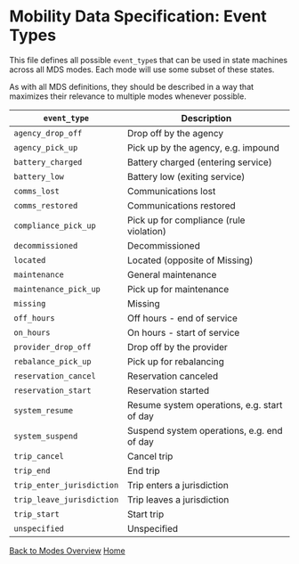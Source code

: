 # Mobility Data Specification: **Event Types**

This file defines all possible `event_type`s that can be used in state machines across all MDS modes. Each mode will use some subset of these states.

As with all MDS definitions, they should be described in a way that maximizes their relevance to multiple modes whenever possible.

| `event_type`          | Description |
|---------------------- | ------------|
| `agency_drop_off`     | Drop off by the agency |
| `agency_pick_up`      | Pick up by the agency, e.g. impound |
| `battery_charged`     | Battery charged (entering service) |
| `battery_low`         | Battery low (exiting service) |
| `comms_lost`          | Communications lost |
| `comms_restored`      | Communications restored |
| `compliance_pick_up`  | Pick up for compliance (rule violation) |
| `decommissioned`      | Decommissioned |
| `located`             | Located (opposite of Missing) |
| `maintenance`         | General maintenance |
| `maintenance_pick_up` | Pick up for maintenance |
| `missing`             | Missing |
| `off_hours`           | Off hours - end of service |
| `on_hours`            | On hours - start of service |
| `provider_drop_off`   | Drop off by the provider |
| `rebalance_pick_up`   | Pick up for rebalancing |
| `reservation_cancel`  | Reservation canceled |
| `reservation_start`   | Reservation started |
| `system_resume`       | Resume system operations, e.g. start of day |
| `system_suspend`      | Suspend system operations, e.g. end of day |
| `trip_cancel`         | Cancel trip |
| `trip_end`            | End trip |
| `trip_enter_jurisdiction` | Trip enters a jurisdiction |
| `trip_leave_jurisdiction` | Trip leaves a jurisdiction |
| `trip_start`          | Start trip |
| `unspecified`         | Unspecified |

[Back to Modes Overview][modes]
[Home][home]

[home]: /README.md
[modes]: /modes/README.md